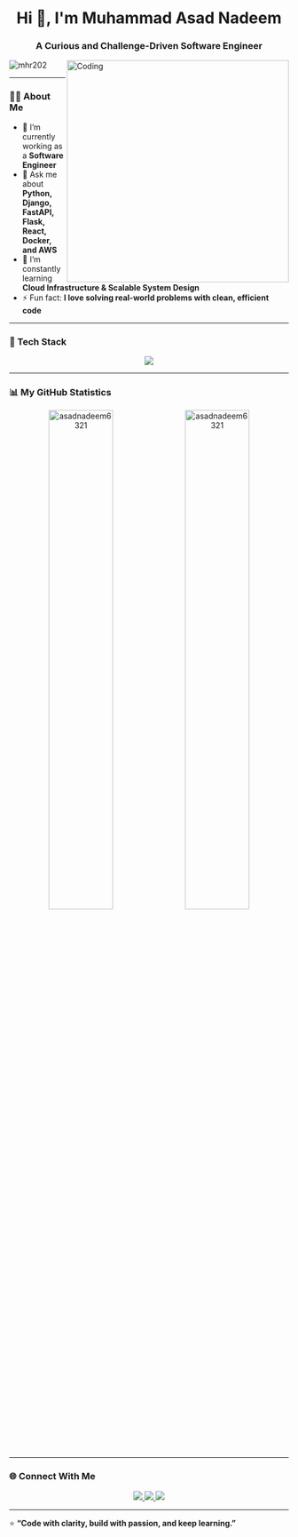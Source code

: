 <h1 align="center">Hi 👋, I'm Muhammad Asad Nadeem</h1>
<h3 align="center">A Curious and Challenge-Driven Software Engineer</h3>
<img align="right" alt="Coding" width="400" src="https://media.giphy.com/media/v1.Y2lkPWVjZjA1ZTQ3d2Q4Y3U2cnc0djk3d3h0aTV2aDhnd24zcWQwd3l5YTR5dmc0ZWJjdSZlcD12MV9naWZzX3JlbGF0ZWQmY3Q9Zw/SWoSkN6DxTszqIKEqv/giphy.gif">

<p align="left"> 
  <img src="https://komarev.com/ghpvc/?username=mhr202&label=Profile%20views&color=0e75b6&style=flat" alt="mhr202" /> 
</p>

---

### 👨‍💻 About Me

- 🔭 I’m currently working as a **Software Engineer**
- 💬 Ask me about **Python, Django, FastAPI, Flask, React, Docker, and AWS**
- 🌱 I’m constantly learning **Cloud Infrastructure & Scalable System Design**
- ⚡ Fun fact: **I love solving real-world problems with clean, efficient code**

---

### 🧠 Tech Stack

<p align="center">
  <img src="https://skillicons.dev/icons?i=python,django,flask,fastapi,postgresql,mysql,react,docker,aws&theme=dark" />
</p>

---

### 📊 My GitHub Statistics

<p align="center">
  <img src="https://github-readme-stats.vercel.app/api?username=asadnadeem6321&show_icons=true&locale=en&theme=tokyonight" alt="asadnadeem6321" width="48%" />
  <img src="https://github-readme-stats.vercel.app/api/top-langs?username=asadnadeem6321&show_icons=true&locale=en&layout=compact&theme=tokyonight" alt="asadnadeem6321" width="48%" />
</p>

---


### 🌐 Connect With Me

<p align="center">
  <a href="https://www.linkedin.com/in/iammuhammadasadnadeem/" target="blank">
    <img src="https://skillicons.dev/icons?i=linkedin" />
  </a>

  <a href="mailto:muhammadasadnadeem23@gmail.com" target="blank">
    <img src="https://skillicons.dev/icons?i=gmail" />
  </a>
  <a href="https://github.com/asadnadeem6321" target="blank">
    <img src="https://skillicons.dev/icons?i=github" />
  </a>
</p>

---

⭐ **“Code with clarity, build with passion, and keep learning.”**
